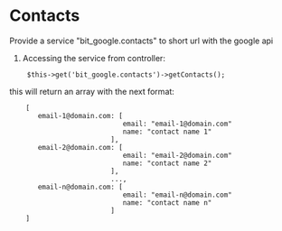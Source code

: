 Contacts
============

Provide a service "bit_google.contacts" to short url with the google api

1. Accessing the service from controller:

        $this->get('bit_google.contacts')->getContacts();

this will return an array with the next format:

        [
           email-1@domain.com: [
                                email: "email-1@domain.com"
                                name: "contact name 1"
                             ],
           email-2@domain.com: [
                                email: "email-2@domain.com"
                                name: "contact name 2"
                             ],
                             ...,
           email-n@domain.com: [
                                email: "email-n@domain.com"
                                name: "contact name n"
                             ]
        ]